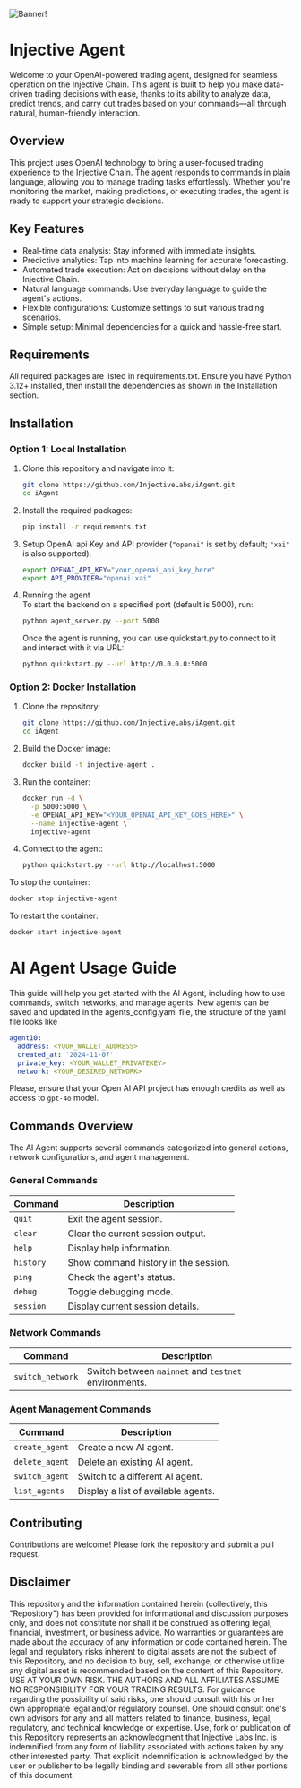 ![Banner!](assets/logo.png)
# Injective Agent

Welcome to your OpenAI-powered trading agent, designed for seamless operation on the Injective Chain. This agent is built to help you make data-driven trading decisions with ease, thanks to its ability to analyze data, predict trends, and carry out trades based on your commands—all through natural, human-friendly interaction.

## Overview

This project uses OpenAI technology to bring a user-focused trading experience to the Injective Chain. The agent responds to commands in plain language, allowing you to manage trading tasks effortlessly. Whether you're monitoring the market, making predictions, or executing trades, the agent is ready to support your strategic decisions.  
  
## Key Features

* Real-time data analysis: Stay informed with immediate insights.  
* Predictive analytics: Tap into machine learning for accurate forecasting.  
* Automated trade execution: Act on decisions without delay on the Injective Chain.  
* Natural language commands: Use everyday language to guide the agent's actions.  
* Flexible configurations: Customize settings to suit various trading scenarios.  
* Simple setup: Minimal dependencies for a quick and hassle-free start.

## Requirements
All required packages are listed in requirements.txt. Ensure you have Python 3.12+ installed, then install the dependencies as shown in the Installation section.

## Installation

### Option 1: Local Installation

1. Clone this repository and navigate into it:
   ```bash
   git clone https://github.com/InjectiveLabs/iAgent.git
   cd iAgent  
   ```	
2. Install the required packages:
	```bash  
	pip install -r requirements.txt  
	```
3. Setup OpenAI api Key and API provider (`"openai"` is set by default; `"xai"` is also supported).
	```bash
	export OPENAI_API_KEY="your_openai_api_key_here"
   export API_PROVIDER="openai|xai"
	```
4. Running the agent  
	To start the backend on a specified port (default is 5000), run:  
	```bash
	python agent_server.py --port 5000  
	```  
	Once the agent is running, you can use quickstart.py to connect to it and interact with it via URL:
	```bash
	python quickstart.py --url http://0.0.0.0:5000
	```

### Option 2: Docker Installation

1. Clone the repository:
   ```bash
   git clone https://github.com/InjectiveLabs/iAgent.git
   cd iAgent
   ```

2. Build the Docker image:
   ```bash
   docker build -t injective-agent .
   ```

3. Run the container:
   ```bash
   docker run -d \
     -p 5000:5000 \
     -e OPENAI_API_KEY="<YOUR_OPENAI_API_KEY_GOES_HERE>" \
     --name injective-agent \
     injective-agent
   ```

4. Connect to the agent:
   ```bash
   python quickstart.py --url http://localhost:5000
   ```

To stop the container:
```bash
docker stop injective-agent
```

To restart the container:
```bash
docker start injective-agent
```

# AI Agent Usage Guide

This guide will help you get started with the AI Agent, including how to use commands, switch networks, and manage agents.
New agents can be saved and updated in the agents_config.yaml file,
the structure of the yaml file looks like 
```yaml
agent10:
  address: <YOUR_WALLET_ADDRESS>
  created_at: '2024-11-07'
  private_key: <YOUR_WALLET_PRIVATEKEY>
  network: <YOUR_DESIRED_NETWORK>
```

Please, ensure that your Open AI API project has enough credits as well as access to `gpt-4o` model.

## Commands Overview

The AI Agent supports several commands categorized into general actions, network configurations, and agent management.

### General Commands
| Command   | Description                                |
|-----------|--------------------------------------------|
| `quit`    | Exit the agent session.                    |
| `clear`   | Clear the current session output.          |
| `help`    | Display help information.                  |
| `history` | Show command history in the session.       |
| `ping`    | Check the agent's status.                  |
| `debug`   | Toggle debugging mode.                     |
| `session` | Display current session details.           |

### Network Commands
| Command             | Description                                        |
|---------------------|----------------------------------------------------|
| `switch_network`    | Switch between `mainnet` and `testnet` environments.|

### Agent Management Commands
| Command              | Description                                   |
|----------------------|-----------------------------------------------|
| `create_agent`       | Create a new AI agent.                        |
| `delete_agent`       | Delete an existing AI agent.                  |
| `switch_agent`       | Switch to a different AI agent.               |
| `list_agents`        | Display a list of available agents.           
  
    
## Contributing
Contributions are welcome! Please fork the repository and submit a pull request.

## Disclaimer

This repository and the information contained herein (collectively, this "Repository") has been provided for informational and discussion purposes only, and does not constitute nor shall it be construed as offering legal, financial, investment, or business advice. No warranties or guarantees are made about the accuracy of any information or code contained herein. The legal and regulatory risks inherent to digital assets are not the subject of this Repository, and no decision to buy, sell, exchange, or otherwise utilize any digital asset is recommended based on the content of this Repository. USE AT YOUR OWN RISK. THE AUTHORS AND ALL AFFILIATES ASSUME NO RESPONSIBILITY FOR YOUR TRADING RESULTS. For guidance regarding the possibility of said risks, one should consult with his or her own appropriate legal and/or regulatory counsel. One should consult one's own advisors for any and all matters related to finance, business, legal, regulatory, and technical knowledge or expertise. Use, fork or publication of this Repository represents an acknowledgment that Injective Labs Inc. is indemnified from any form of liability associated with actions taken by any other interested party. That explicit indemnification is acknowledged by the user or publisher to be legally binding and severable from all other portions of this document.